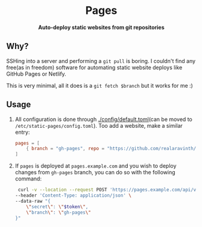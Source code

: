<div align="center">
<h1> Pages </h1>
<p>

**Auto-deploy static websites from git repositories**

</p>


</div>

## Why?

SSHing into a server and performing a `git pull` is boring. I couldn't
find any free(as in freedom) software for automating static website
deploys like GitHub Pages or Netlify.

This is very minimal, all it does is a `git fetch $branch` but it works
for me :)

## Usage

1. All configuration is done through
   [./config/default.toml](./config/default.toml)(can be moved to
   `/etc/static-pages/config.toml`). Too add a website,
   make a similar entry:

    ```toml
    pages = [
    	{ branch = "gh-pages", repo = "https://github.com/realaravinth/realaravinth/", path ="/var/www/pages/realaravinth", secret = "mytopsecretsuperlongpassword123" },
    ]
    ```

2. If `pages` is deployed at `pages.example.com` and you wish to deploy
   changes from `gh-pages` branch, you can do so with the following
   command:
    ```bash
     curl -v --location --request POST 'https://pages.example.com/api/v1/update' \
    --header 'Content-Type: application/json' \
    --data-raw "{
    	\"secret\": \"$token\",
    	\"branch\": \"gh-pages\"
    }"
    ```
